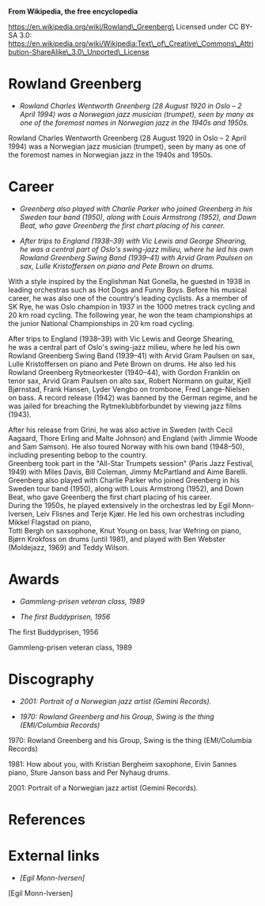 **From Wikipedia, the free encyclopedia**

https://en.wikipedia.org/wiki/Rowland\_Greenberg\
Licensed under CC BY-SA 3.0:\
https://en.wikipedia.org/wiki/Wikipedia:Text\_of\_Creative\_Commons\_Attribution-ShareAlike\_3.0\_Unported\_License

Rowland Greenberg
=================

-   *Rowland Charles Wentworth Greenberg (28 August 1920 in Oslo – 2
    April 1994) was a Norwegian jazz musician (trumpet), seen by many as
    one of the foremost names in Norwegian jazz in the 1940s and 1950s.*

Rowland Charles Wentworth Greenberg (28 August 1920 in Oslo – 2 April
1994) was a Norwegian jazz musician (trumpet), seen by many as one of
the foremost names in Norwegian jazz in the 1940s and 1950s.

Career
======

-   *Greenberg also played with Charlie Parker who joined Greenberg in
    his Sweden tour band (1950), along with Louis Armstrong (1952), and
    Down Beat, who gave Greenberg the first chart placing of his
    career.*

-   *After trips to England (1938–39) with Vic Lewis and George
    Shearing,\
    he was a central part of Oslo's swing-jazz milieu, where he led his
    own Rowland Greenberg Swing Band (1939–41) with Arvid Gram Paulsen
    on sax, Lulle Kristoffersen on piano and Pete Brown on drums.*

With a style inspired by the Englishman Nat Gonella, he guested in 1938
in leading orchestras such as Hot Dogs and Funny Boys. Before his
musical career, he was also one of the country's leading cyclists. As a
member of SK Rye, he was Oslo champion in 1937 in the 1000 metres track
cycling and 20 km road cycling. The following year, he won the team
championships at the junior National Championships in 20 km road
cycling.

After trips to England (1938–39) with Vic Lewis and George Shearing,\
he was a central part of Oslo's swing-jazz milieu, where he led his own
Rowland Greenberg Swing Band (1939–41) with Arvid Gram Paulsen on sax,
Lulle Kristoffersen on piano and Pete Brown on drums. He also led his
Rowland Greenberg Rytmeorkester (1940–44), with Gordon Franklin on tenor
sax, Arvid Gram Paulsen on alto sax, Robert Normann on guitar, Kjell
Bjørnstad, Frank Hansen, Lyder Vengbo on trombone, Fred Lange-Nielsen on
bass. A record release (1942) was banned by the German regime, and he
was jailed for breaching the Rytmeklubbforbundet by viewing jazz films
(1943).

After his release from Grini, he was also active in Sweden (with Cecil
Aagaard, Thore Erling and Malte Johnson) and England (with Jimmie Woode
and Sam Samson). He also toured Norway with his own band (1948–50),
including presenting bebop to the country.\
Greenberg took part in the "All-Star Trumpets session" (Paris Jazz
Festival, 1949) with Miles Davis, Bill Coleman, Jimmy McPartland and
Aime Barelli. Greenberg also played with Charlie Parker who joined
Greenberg in his Sweden tour band (1950), along with Louis Armstrong
(1952), and Down Beat, who gave Greenberg the first chart placing of his
career.\
During the 1950s, he played extensively in the orchestras led by Egil
Monn-Iversen, Leiv Flisnes and Terje Kjær. He led his own orchestras
including Mikkel Flagstad on piano,\
Totti Bergh on saxsophone, Knut Young on bass, Ivar Wefring on piano,
Bjørn Krokfoss on drums (until 1981), and played with Ben Webster
(Moldejazz, 1969) and Teddy Wilson.

Awards
======

-   *Gammleng-prisen veteran class, 1989*

-   *The first Buddyprisen, 1956*

The first Buddyprisen, 1956

Gammleng-prisen veteran class, 1989

Discography
===========

-   *2001: Portrait of a Norwegian jazz artist (Gemini Records).*

-   *1970: Rowland Greenberg and his Group, Swing is the thing
    (EMI/Columbia Records)*

1970: Rowland Greenberg and his Group, Swing is the thing (EMI/Columbia
Records)

1981: How about you, with Kristian Bergheim saxophone, Eivin Sannes
piano, Sture Janson bass and Per Nyhaug drums.

2001: Portrait of a Norwegian jazz artist (Gemini Records).

References
==========

External links
==============

-   *\[Egil Monn-Iversen\]*

\[Egil Monn-Iversen\]
